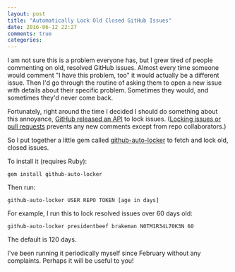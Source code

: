 ```yaml
---
layout: post
title: "Automatically Lock Old Closed GitHub Issues"
date: 2016-06-12 22:27
comments: true
categories: 
---
```


I am not sure this is a problem everyone has, but I grew tired of people commenting on old, resolved GitHub issues.
Almost every time someone would comment "I have this problem, too" it would actually be a different issue. Then I'd
go through the routine of asking them to open a new issue with details about their specific problem.
Sometimes they would, and sometimes they'd never come back.

Fortunately, right around the time I decided I should do something about this annoyance, [GitHub released an API](https://developer.github.com/changes/2016-02-11-issue-locking-api/)
to lock issues. ([Locking issues or pull requests](https://github.com/blog/1847-locking-conversations) prevents any new comments except from repo collaborators.)

So I put together a little gem called [github-auto-locker](https://github.com/presidentbeef/github-auto-locker) to fetch and lock old, closed issues.

To install it (requires Ruby):

    gem install github-auto-locker

Then run:

    github-auto-locker USER REPO TOKEN [age in days]

For example, I run this to lock resolved issues over 60 days old:

    github-auto-locker presidentbeef brakeman N0TM1R34L70K3N 60

The default is 120 days.

I've been running it periodically myself since February without any complaints.
Perhaps it will be useful to you!

